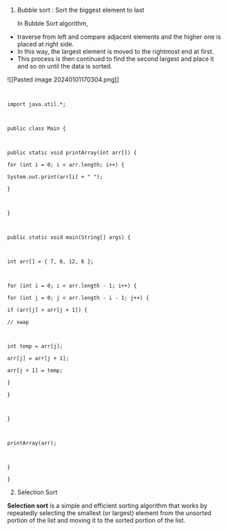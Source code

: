 
1. Bubble sort : Sort the biggest element to last
   
   In Bubble Sort algorithm, 

- traverse from left and compare adjacent elements and the higher one is placed at right side. 
- In this way, the largest element is moved to the rightmost end at first. 
- This process is then continued to find the second largest and place it and so on until the data is sorted.

![[Pasted image 20240101170304.png]]

```
  

import java.util.*;

  

public class Main {

  

public static void printArray(int arr[]) {

for (int i = 0; i < arr.length; i++) {

System.out.print(arr[i] + " ");

}

  

}

  

public static void main(String[] args) {

  

int arr[] = { 7, 8, 12, 6 };

  

for (int i = 0; i < arr.length - 1; i++) {

for (int j = 0; j < arr.length - i - 1; j++) {

if (arr[j] > arr[j + 1]) {

// swap

  

int temp = arr[j];

arr[j] = arr[j + 1];

arr[j + 1] = temp;

}

}

  

}

  

printArray(arr);

  

}

}
```

2. Selection Sort

**Selection sort** is a simple and efficient sorting algorithm that works by repeatedly selecting the smallest (or largest) element from the unsorted portion of the list and moving it to the sorted portion of the list.